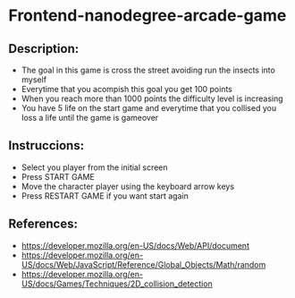 Frontend-nanodegree-arcade-game
===============================

Description:
------------

* The goal in this game is cross the street avoiding run the insects into myself
* Everytime that you acompish this goal you get 100 points
* When you reach more than 1000 points the difficulty level is increasing
* You have 5 life on the start game and everytime that you collised you loss a life until
 the game is gameover


Instruccions:
-------------

* Select you player from the initial screen
* Press START GAME
* Move the character player using the keyboard arrow keys
* Press RESTART GAME if you want start again


References:
----------
* https://developer.mozilla.org/en-US/docs/Web/API/document
* https://developer.mozilla.org/en-US/docs/Web/JavaScript/Reference/Global_Objects/Math/random
* https://developer.mozilla.org/en-US/docs/Games/Techniques/2D_collision_detection
